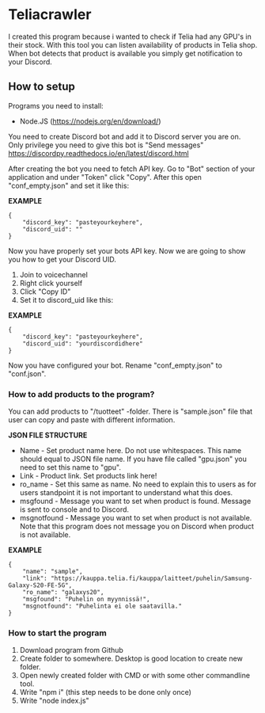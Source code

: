 # Teliacrawler
I created this program because i wanted to check if Telia had any GPU's in their stock. With this tool you can listen availability of products in Telia shop. When bot detects that product is available you simply get notification to your Discord.

## **How to setup**

Programs you need to install:
- Node.JS (https://nodejs.org/en/download/)

You need to create Discord bot and add it to Discord server you are on. Only privilege you need to give this bot is "Send messages"
https://discordpy.readthedocs.io/en/latest/discord.html

After creating the bot you need to fetch API key. Go to "Bot" section of your application and under "Token" click "Copy". After this open "conf_empty.json" and set it like this:

**EXAMPLE**

    {
        "discord_key": "pasteyourkeyhere",
        "discord_uid": ""
    }


Now you have properly set your bots API key. Now we are going to show you how to get your Discord UID. 

1. Join to voicechannel
2. Right click yourself
3. Click "Copy ID"
4. Set it to discord_uid like this:

**EXAMPLE**

    {
        "discord_key": "pasteyourkeyhere",
        "discord_uid": "yourdiscordidhere"
    }


Now you have configured your bot. Rename "conf_empty.json" to "conf.json".

### **How to add products to the program?**

You can add products to "/tuotteet" -folder. There is "sample.json" file that user can copy and paste with different information.

**JSON FILE STRUCTURE**

- Name - Set product name here. Do not use whitespaces. This name should equal to JSON file name. If you have file called "gpu.json" you need to set this name to "gpu".
- Link - Product link. Set products link here!
- ro_name - Set this same as name. No need to explain this to users as for users standpoint it is not important to understand what this does.
- msgfound - Message you want to set when product is found. Message is sent to console and to Discord.
- msgnotfound - Message you want to set when product is not available. Note that this program does not message you on Discord when product is not available. 

**EXAMPLE**

    {
        "name": "sample",
        "link": "https://kauppa.telia.fi/kauppa/laitteet/puhelin/Samsung-Galaxy-S20-FE-5G",
        "ro_name": "galaxys20",
        "msgfound": "Puhelin on myynnissä!",
        "msgnotfound": "Puhelinta ei ole saatavilla."
    }

###

### **How to start the program**

1. Download program from Github
2. Create folder to somewhere. Desktop is good location to create new folder.
3. Open newly created folder with CMD or with some other commandline tool.
4. Write "npm i" (this step needs to be done only once)
5. Write "node index.js"
